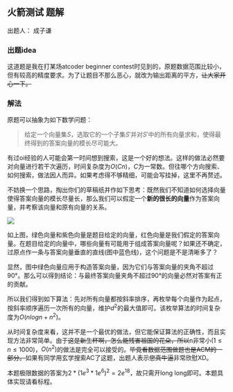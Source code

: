 ## 火箭测试 题解

出题人： 成子谦

### 出题idea

这道题是我在打某场atcoder beginner contest时见到的，原题数据范围比较小，但有较高的精度要求。为了让题目不那么恶心，就改为输出距离的平方，~~让大家开心一下。~~

### 解法

原题可以抽象为如下数学问题：

> 给定一个向量集$S$，选取它的一个子集$S'$并对$S'$中的所有向量求和，使得最终得到的答案向量的模长尽可能大。

有过oi经验的人可能会第一时间想到搜索，这是一个好的想法。这样的做法必然要对向量进行若干次遍历，时间复杂度为$O(Cn)$，$C$为一常数。但往哪个方向搜索、如何搜索，做法因人而异。如果考虑得不够精细，可能会写挂掉，这里不再赘述。

不妨换一个思路，掏出你们的草稿纸并作如下思考：既然我们不知道如何选择向量使得答案向量的模长尽量长，那么我们可以假定一个**新的很长的向量**作为答案向量，并考察该向量和原有向量的关系。

![](/home/jhseng/Code/DailyTraining/Newbie_Cup_Problem/Rocket_testing/Screenshot_20191029_111322.png)

如上图，绿色向量和紫色向量是题目给定的向量，红色向量是我们假定的答案向量。在题目给定的向量中，哪些向量有可能用于组成答案向量呢？如果还不确定，过原点作一条与答案向量垂直的直线(图中蓝色线)，这个问题是不是清晰多了？

显然，图中绿色向量应用于构造答案向量，因为它们与答案向量的夹角不超过$90°$。那么可以得到结论：与最终答案向量夹角不超过$90°$的向量必然对答案有正的贡献。

所以我们得到如下算法：先对所有向量都按斜率排序，再枚举每个向量作为起点，按斜率顺序遍历一次所有的向量，维护$d^2$的最大值即可。该枚举算法的时间复杂度为$O(nlogn+n^2)$。

从时间复杂度来看，这并不是一个最优的做法，但它能保证算法的正确性，而且实现方法非常简单。由于~~这是新生杯啊，怎么能残害祖国的花朵，所以~~n非常小$(1 \le n \le 1000)$，$O(n^2)$的做法是完全可以接受的。~~毕竟看数据范围做题也是ACM的一部分。~~如果有同学用玄学搜索AC了这题，出题人表示~~您真牛逼~~非常欣慰XD。

本题极限数据的答案为$2*(1e^3*1e^6)^2=2e^{18}$，故只需开long long即可。本题具体实现请看标程。
